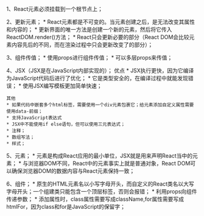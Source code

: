 1、React元素必须挂载到一个根节点上；

2、更新元素；
	* React元素都是不可变的。当元素创建之后，是无法改变其属性和内容的；
	* 更新界面的唯一方法是创建一个新的元素，然后将它传入ReactDOM.render()方法；
	* React只会更新必要的部分（React DOM会比较元素内容先后的不同，而在渲染过程中只会更新改变了的部分）；

3、组件传值；
	* 使用props进行组件传值；
	* 可以多层props来传值；


4、JSX（JSX是在JavaScript内部实现的）；
	优点
	* JSX执行更快，因为它编译为JavaScript代码后进行了优化；
	* 它是类型安全的，在编译过程中就能发现错误；
	* 使用JSX编写模板更加简单快速；

	其他
	* 如果代码中嵌套多个html标签，需要使用一个div元素包裹它；给元素添加自定义属性需要使用data-前缀；
	* 支持JavaScript表达式
	* JSX中不能使用if else语句，但可以使用三元表达式；
	* 注释；
	* 数组写法；
	* 样式；

5、元素；
	* 元素是构成React应用的最小单位，JSX就是用来声明React当中的元素；
	* 与浏览器DOM不同，React中的元素事实上就是普通对象，React DOM可以确保浏览器DOM的数据内容与React元素保持一致；

6、组件；
	* 原生的HTML元素名以小写字母开头，而自定义的React类名以大写字母开头；一个组建类只能包含一个顶层标签，否则会报错；
	* 利用props向组件传递参数；
	* 添加属性时，class属性需要写成className,for属性需要写成htmlFor，因为class和for是JavaScript的保留字；